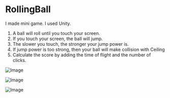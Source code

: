 # RollingBall
I made mini game. I used Unity.

1. A ball will roll until you touch your screen.
2. If you touch your screen, the ball will jump.
3. The slower you touch, the stronger your jump power is.
4. If jump power is too strong, then your ball will make collision with Ceiling
5. Calculate the score by adding the time of flight and the number of clicks.


![Image](https://github.com/user-attachments/assets/d20f392f-70ba-43aa-8a81-d3eb482a4e4b)

![Image](https://github.com/user-attachments/assets/83eeb76b-dec1-461d-8da6-bb062c68b79b)

![Image](https://github.com/user-attachments/assets/f9e4e95b-6220-4e5b-a475-98db45d383d6)
